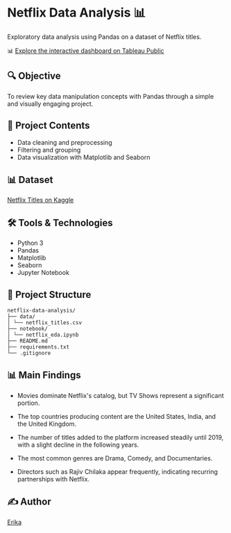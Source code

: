 # Netflix Data Analysis 📊

Exploratory data analysis using Pandas on a dataset of Netflix titles.

📊 [Explore the interactive dashboard on Tableau Public](https://public.tableau.com/views/NetflixDataAnalysis_17484393719870/NetflixDataAnalysis?:language=pt-BR&publish=yes&:sid=&:redirect=auth&:display_count=n&:origin=viz_share_link)

## 🔍 Objective
To review key data manipulation concepts with Pandas through a simple and visually engaging project.

## 📁 Project Contents
- Data cleaning and preprocessing
- Filtering and grouping
- Data visualization with Matplotlib and Seaborn

## 📊 Dataset
[Netflix Titles on Kaggle](https://www.kaggle.com/datasets/shivamb/netflix-shows)

## 🛠️ Tools & Technologies
- Python 3
- Pandas
- Matplotlib
- Seaborn
- Jupyter Notebook

## 📝 Project Structure
```
netflix-data-analysis/
├── data/
│ └── netflix_titles.csv
├── notebook/
│ └── netflix_eda.ipynb
├── README.md
├── requirements.txt
└── .gitignore
```
## 📊 Main Findings
- Movies dominate Netflix's catalog, but TV Shows represent a significant portion.

- The top countries producing content are the United States, India, and the United Kingdom.

- The number of titles added to the platform increased steadily until 2019, with a slight decline in the following years.

- The most common genres are Drama, Comedy, and Documentaries.

- Directors such as Rajiv Chilaka appear frequently, indicating recurring partnerships with Netflix.

## ✍️ Author
[Erika](https://www.linkedin.com/in/ecdazevedo)
